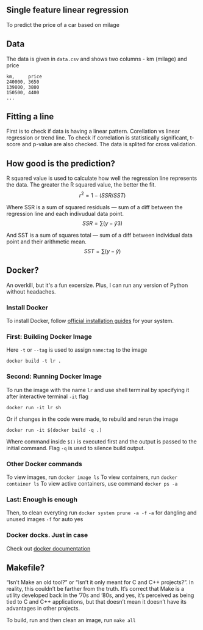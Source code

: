 
## Single feature linear regression
To predict the price of a car based on milage

## Data
The data is given in ```data.csv``` and shows two columns - km (milage) and 
price
```shell
km,     price
240000, 3650
139800, 3800
150500, 4400
...
```

## Fitting a line
First is to check if data is having a linear pattern. Corellation vs linear 
regression or trend line. To check if correlation is statistically significant, 
t-score and p-value are also checked. The data is splited for cross validation.

## How good is the prediction?
R squared value is used to calculate how well the regression line represents 
the data. The greater the R squared value, the better the fit.
$$r^2 = 1 - (SSR/SST)$$

Where SSR is a sum of squared residuals — sum of a diff between the regression 
line and each indivudual data point.
$$SSR = \sum(y-\hat{y}3)$$

And SST is a sum of squares total — sum of a diff between individual data point 
and their arithmetic mean.
$$SST = \sum(y-\bar{y})$$

## Docker?
An overkill, but it's a fun excersize. Plus, I can run any version of Python 
without headaches.

### Install Docker
To install Docker, follow [official installation guides](https://docs.docker.com/get-docker/) 
for your system.

### First: Building Docker Image
Here ```-t``` or ```--tag``` is used to assign ```name:tag``` to the image
```shell
docker build -t lr .
```

### Second: Running Docker Image
To run the image with the name ```lr``` and use shell terminal by specifying it 
after interactive terminal ```-it``` flag
```shell
docker run -it lr sh
```
Or if changes in the code were made, to rebuild and rerun the image
```shell
docker run -it $(docker build -q .)
```
Where command inside ```$()``` is executed first and the output is passed to the
 initial command.
Flag ```-q``` is used to silence build output.

### Other Docker commands
To view images, run ```docker image ls```
To view containers, run ```docker container ls```
To view active containers, use command ```docker ps -a```

### Last: Enough is enough
Then, to clean everyting run ```docker system prune -a -f```
```-a``` for dangling and unused images
```-f``` for auto yes

### Docker docks. Just in case
Check out [docker documentation](https://docs.docker.com/reference/)

## Makefile?
“Isn’t Make an old tool?” or “Isn’t it only meant for C and C++ projects?”. 
In reality, this couldn’t be farther from the truth. It’s correct that Make 
is a utility developed back in the ’70s and ’80s, and yes, it’s perceived as 
being tied to C and C++ applications, but that doesn’t mean it doesn’t have 
its advantages in other projects.

To build, run and then clean an image, run ```make all``` 